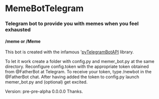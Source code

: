 # MemeBotTelegram
### Telegram bot to provide you with memes when you feel exhausted
#### /meme or /Meme

This bot is created with the infamous '[pyTelegramBotAPI](https://github.com/eternnoir/pyTelegramBotAPI) library.

To let it work create a folder with config.py and memer_bot.py at the same directory. Reconfigure config.token with the appropriate token obtained from @FatherBot at Telegram. To receive your token, type /newbot in the @FatherBot chat. After having added the token to config.py launch memer_bot.py and (optional) get excited.


Version: pre-pre-alpha 0.0.0.0
Thanks.
